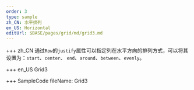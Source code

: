 ```yaml
--- 
order: 3
type: sample
zh_CN: 水平排列
en_US: Horizontal 
editUrl: $BASE/pages/grid/md/grid3.md
---
```


+++ zh_CN
通过<Code>Row</Code>的<Code>justify</Code>属性可以指定列在水平方向的排列方式，可以将其设置为：<Code>start</Code>、<Code>center</Code>、
    <Code>end</Code>、<Code>around</Code>、<Code>between</Code>、<Code>evenly</Code>。
    
+++ en_US
Grid3

+++ SampleCode
fileName: Grid3

